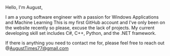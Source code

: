 Hello, I'm August,

I am a young software engineer with a passion for Windows Applications and Machine Learning
This is my first GitHub account and I've only been on the website recently so please, excuse the lack of projects.
My current developing skill set includes C#, C++, Python, and the .NET framework.

If there is anything you need to contact me for, please feel free to reach out @AugustTimes77@gmail.com
